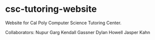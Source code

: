 # csc-tutoring-website

Website for Cal Poly Computer Science Tutoring Center.

Collaborators:
Nupur Garg
Kendall Gassner
Dylan Howell
Jasper Kahn
